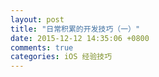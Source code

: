 ```yaml
---
layout: post
title: "日常积累的开发技巧（一）"
date: 2015-12-12 14:35:06 +0800
comments: true
categories: iOS 经验技巧
---
```

